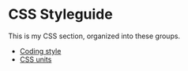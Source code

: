# CSS Styleguide

This is my CSS section, organized into these groups.

* [Coding style](./style.md)
* [CSS units](./units.md)
